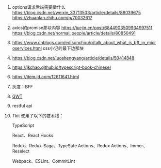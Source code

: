 1. options请求后端需要做什么
https://blog.csdn.net/weixin_33713503/article/details/88039675
https://zhuanlan.zhihu.com/p/70032617

2. axios的promise那块内容
https://juejin.cn/post/6844903509934997511
https://blog.csdn.net/normal_people/article/details/80850491

3. https://www.cnblogs.com/edisonchou/p/talk_about_what_is_bff_in_microservices.html
css小记的最下边那块

4. https://blog.csdn.net/luoshengyang/article/details/50414848

5. https://jkchao.github.io/typescript-book-chinese/

6. https://item.jd.com/12611641.html

7. 灰度：BFF

8. [GWT](https://baike.baidu.com/item/GWT/6513689)

9. restful api

10. Tkit 使用了以下的技术栈：

    TypeScript

    React、React Hooks

    Redux、Redux-Saga、TypeSafe Actions、Redux Actions、Immer、Reselect

    Webpack、ESLint、CommitLint
